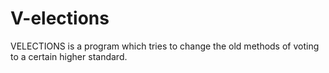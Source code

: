 # V-elections
VELECTIONS is a program which tries to change the old methods of voting to a certain higher standard.
